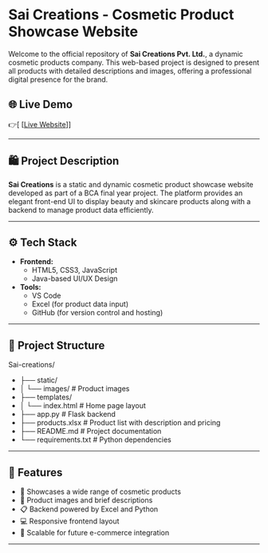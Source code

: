 # Sai Creations - Cosmetic Product Showcase Website

Welcome to the official repository of **Sai Creations Pvt. Ltd.**, a dynamic cosmetic products company. This web-based project is designed to present all products with detailed descriptions and images, offering a professional digital presence for the brand.

## 🌐 Live Demo

👉[ [[Live Website](https://niknikhil22.github.io/Sai-creations/)]]

---

## 🛍️ Project Description

**Sai Creations** is a static and dynamic cosmetic product showcase website developed as part of a BCA final year project. The platform provides an elegant front-end UI to display beauty and skincare products along with a backend to manage product data efficiently.

---

## ⚙️ Tech Stack

- **Frontend:**
  - HTML5, CSS3, JavaScript
  - Java-based UI/UX Design
- **Tools:**
  - VS Code
  - Excel (for product data input)
  - GitHub (for version control and hosting)

---

## 📁 Project Structure

Sai-creations/
- ├── static/
- │ └── images/ # Product images
- ├── templates/
- │ └── index.html # Home page layout
- ├── app.py # Flask backend
- ├── products.xlsx # Product list with description and pricing
- ├── README.md # Project documentation
- └── requirements.txt # Python dependencies


---

## 🔑 Features

- 💄 Showcases a wide range of cosmetic products
- 📸 Product images and brief descriptions
- 📋 Backend powered by Excel and Python
- 💻 Responsive frontend layout
- 🧩 Scalable for future e-commerce integration

---
